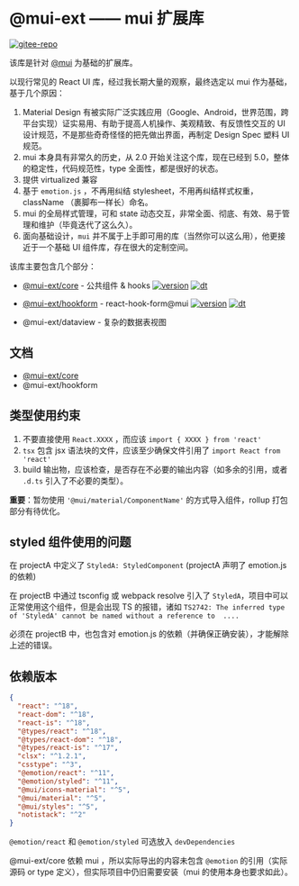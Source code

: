 # @mui-ext —— mui 扩展库

[![gitee-repo](https://img.shields.io/static/v1?label=Gitee&message=https://gitee.com/janpoem/mui-ext&color=555555&logo=gitee&style=for-the-badge&labelColor=C71D23)](https://gitee.com/janpoem/mui-ext)

该库是针对 [@mui](https://mui.com/) 为基础的扩展库。

以现行常见的 React UI 库，经过我长期大量的观察，最终选定以 mui 作为基础，基于几个原因：

1. Material Design 有被实际广泛实践应用（Google、Android，世界范围，跨平台实现）证实易用、有助于提高人机操作、美观精致、有反馈性交互的 UI 设计规范，不是那些奇奇怪怪的把先做出界面，再制定 Design Spec 塑料 UI 规范。
2. mui 本身具有非常久的历史，从 2.0 开始关注这个库，现在已经到 5.0，整体的稳定性，代码规范性，type 全面性，都是很好的状态。
3. 提供 virtualized 兼容
4. 基于 `emotion.js` ，不再用纠结 stylesheet，不用再纠结样式权重，className （裹脚布一样长）命名。
5. mui 的全局样式管理，可和 state 动态交互，非常全面、彻底、有效、易于管理和维护（毕竟迭代了这么久）。
6. 面向基础设计，`mui` 并不属于上手即可用的库（当然你可以这么用），他更接近于一个基础 UI 组件库，存在很大的定制空间。

该库主要包含几个部分：

- [@mui-ext/core](packages/core/README.md) - 公共组件 & hooks [![version](https://img.shields.io/npm/v/@mui-ext/core?style=for-the-badge)](https://www.npmjs.com/package/@mui-ext/core) [![dt](https://img.shields.io/npm/dt/@mui-ext/core?style=for-the-badge)](https://www.npmjs.com/package/@mui-ext/core)

- [@mui-ext/hookform](packages/hookform/README.md) - react-hook-form@mui [![version](https://img.shields.io/npm/v/@mui-ext/hookform?style=for-the-badge)](https://www.npmjs.com/package/@mui-ext/hookform) [![dt](https://img.shields.io/npm/dt/@mui-ext/hookform?style=for-the-badge)](https://www.npmjs.com/package/@mui-ext/hookform)

- @mui-ext/dataview - 复杂的数据表视图

## 文档

- [@mui-ext/core](https://gitee.com/janpoem/mui-ext/tree/master/docs/core)
- @mui-ext/hookform

## 类型使用约束

1. 不要直接使用 `React.XXXX` ，而应该 `import { XXXX } from 'react'`
2. `tsx` 包含 jsx 语法块的文件，应该至少确保文件引用了 `import React from 'react'`
3. build 输出物，应该检查，是否存在不必要的输出内容（如多余的引用，或者 `.d.ts` 引入了不必要的类型）。

**重要**：暂勿使用 `'@mui/material/ComponentName'` 的方式导入组件，rollup 打包部分有待优化。

## styled 组件使用的问题

在 projectA 中定义了 `StyledA: StyledComponent` (projectA 声明了 emotion.js 的依赖)

在 projectB 中通过 tsconfig 或 webpack resolve 引入了 `StyledA`，项目中可以正常使用这个组件，但是会出现 TS 的报错，诸如 `TS2742: The inferred type of 'StyledA' cannot be named without a reference to  ....`

必须在 projectB 中，也包含对 emotion.js 的依赖（并确保正确安装），才能解除上述的错误。

## 依赖版本

```json
{
  "react": "^18",
  "react-dom": "^18",
  "react-is": "^18",
  "@types/react": "^18",
  "@types/react-dom": "^18",
  "@types/react-is": "^17",
  "clsx": "^1.2.1",
  "csstype": "^3",
  "@emotion/react": "^11",
  "@emotion/styled": "^11",
  "@mui/icons-material": "^5",
  "@mui/material": "^5",
  "@mui/styles": "^5",
  "notistack": "^2"
}
```

`@emotion/react` 和 `@emotion/styled` 可选放入 `devDependencies`

@mui-ext/core 依赖 mui ，所以实际导出的内容未包含 `@emotion` 的引用（实际源码 or type 定义），但实际项目中仍旧需要安装（mui 的使用本身也要求如此）。
